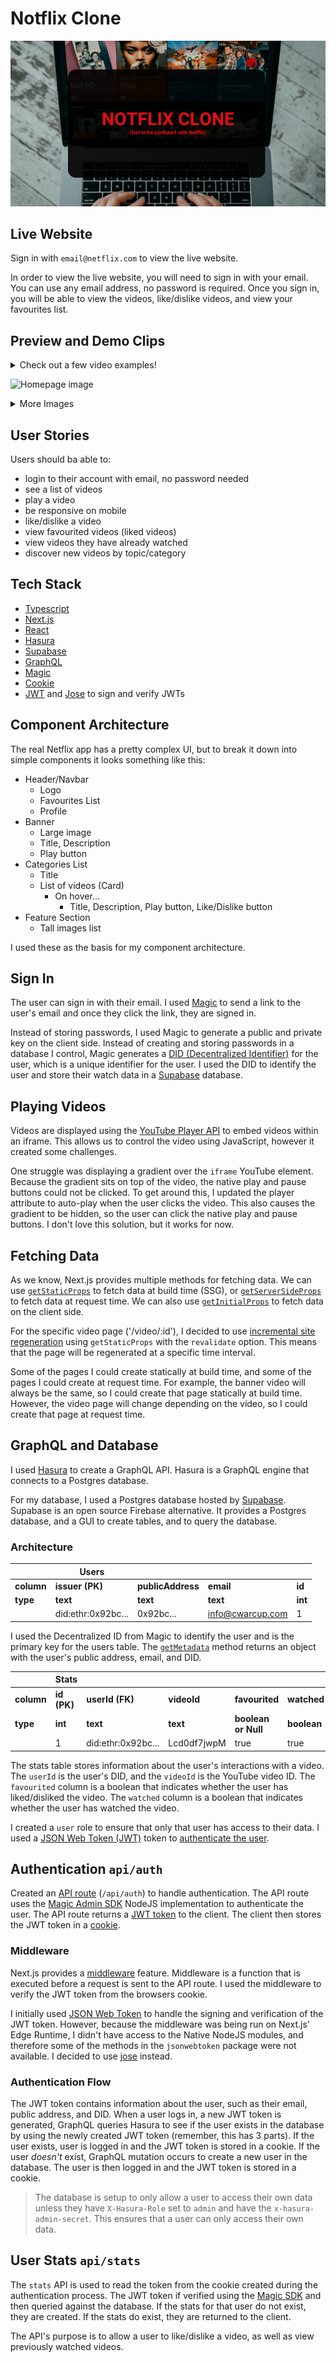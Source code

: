 # Notflix Clone

![Notflix Clone](/public/static/readmeImages/notflix-clone-preview.png)

## Live Website

Sign in with `email@netflix.com` to view the live website.

In order to view the live website, you will need to sign in with your email. You can use any email address, no password is required. Once you sign in, you will be able to view the videos, like/dislike videos, and view your favourites list.

## Preview and Demo Clips

<details>
<summary>Check out a few video examples!</summary>
<br>

![Login Process with Magic](https://media3.giphy.com/media/ymP37FR6ysb0UO9PYM/giphy.gif?cid=790b761178b5bdd93f316a49ab10f9c0b61ac857e9298293&rid=giphy.gif&ct=g)

![Discover videos, like/dislike](https://media4.giphy.com/media/Uk04F9P3ZNA3OtHQgU/giphy.gif?cid=790b76115f93b8db3499249e81a7615dcc3eba21a39983d6&rid=giphy.gif&ct=g)

![View and like a video](https://media4.giphy.com/media/t0DtMGwAEDO5g6xm37/giphy.gif?cid=790b76119e93a37ef0ce97369eec93c35df70d3c2952f1f2&rid=giphy.gif&ct=g)

</details>

![Homepage image](/public/static/readmeImages/homepage.png)

<details>
<summary>More Images</summary>
<br>

![Dynamic Pages Image](/public/static/readmeImages/dynamic-page.png)

![My-List of favourited videos](/public/static/readmeImages/my-list.png)

</details>


## User Stories

Users should ba able to:

- login to their account with email, no password needed
- see a list of videos
- play a video
- be responsive on mobile
- like/dislike a video
- view favourited videos (liked videos)
- view videos they have already watched
- discover new videos by topic/category

## Tech Stack

- [Typescript](https://www.typescriptlang.org/)
- [Next.js](https://nextjs.org/)
- [React](https://reactjs.org/)
- [Hasura](https://hasura.io/)
- [Supabase](https://supabase.io/)
- [GraphQL](https://graphql.org/)
- [Magic](https://magic.link/)
- [Cookie](https://github.com/jshttp/cookie#readme)
- [JWT](https://jwt.io/) and [Jose](https://github.com/panva/jose#readme) to sign and verify JWTs

## Component Architecture

The real Netflix app has a pretty complex UI, but to break it down into simple components it looks something like this:

- Header/Navbar
  - Logo
  - Favourites List
  - Profile
- Banner
  - Large image
  - Title, Description
  - Play button
- Categories List
  - Title
  - List of videos (Card)
    - On hover...
      - Title, Description, Play button, Like/Dislike button
- Feature Section
  - Tall images list

I used these as the basis for my component architecture.

## Sign In

The user can sign in with their email. I used [Magic](https://magic.link/) to send a link to the user's email and once they click the link, they are signed in.

Instead of storing passwords, I used Magic to generate a public and private key on the client side. Instead of creating and storing passwords in a database I control, Magic generates a [DID (Decentralized Identifier)](https://magic.link/docs/auth/introduction/decentralized-id) for the user, which is a unique identifier for the user. I used the DID to identify the user and store their watch data in a [Supabase](https://supabase.com/) database.

## Playing Videos

Videos are displayed using the  [YouTube Player API](https://developers.google.com/youtube/iframe_api_reference) to embed videos within an iframe. This allows us to control the video using JavaScript, however it created some challenges.

One struggle was displaying a gradient over the `iframe` YouTube element. Because the gradient sits on top of the video, the native play and pause buttons could not be clicked. To get around this, I updated the player attribute to auto-play when the user clicks the video. This also causes the gradient to be hidden, so the user can click the native play and pause buttons. I don't love this solution, but it works for now.

## Fetching Data

As we know, Next.js provides multiple methods for fetching data. We can use [`getStaticProps`](https://nextjs.org/docs/basic-features/data-fetching/get-static-props) to fetch data at build time (SSG), or [`getServerSideProps`](https://nextjs.org/docs/basic-features/data-fetching/get-server-side-props) to fetch data at request time. We can also use [`getInitialProps`](https://nextjs.org/docs/api-reference/data-fetching/get-initial-props) to fetch data on the client side.


For the specific video page ('/video/:id'), I decided to use [incremental site regeneration](https://nextjs.org/docs/basic-features/data-fetching/incremental-static-regeneration) using `getStaticProps` with the `revalidate` option. This means that the page will be regenerated at a specific time interval.

Some of the pages I could create statically at build time, and some of the pages I could create at request time. For example, the banner video will always be the same, so I could create that page statically at build time. However, the video page will change depending on the video, so I could create that page at request time.

## GraphQL and Database

I used [Hasura](https://hasura.io/docs/latest/databases/connect-db/index/) to create a GraphQL API. Hasura is a GraphQL engine that connects to a Postgres database.

For my database, I used a Postgres database hosted by [Supabase](https://supabase.io/). Supabase is an open source Firebase alternative. It provides a Postgres database, and a GUI to create tables, and to query the database.

### Architecture

|            | Users              |                   |                  |         |
| ---------- | ------------------ | ----------------- | ---------------- | ------- |
| **column** | **issuer (PK)**    | **publicAddress** | **email**        | **id**  |
| **type**   | **text**           | **text**          | **text**         | **int** |
|            | did:ethr:0x92bc... | 0x92bc...         | info@cwarcup.com | 1       |

I used the Decentralized ID from Magic to identify the user and is the primary key for the users table. The [`getMetadata`](https://magic.link/docs/auth/api-reference/client-side-sdks/web#getmetadata) method returns an object with the user's public address, email, and DID.

|            | Stats       |                    |             |                     |             |
| ---------- | ----------- | ------------------ | ----------- | ------------------- | ----------- |
| **column** | **id (PK)** | **userId (FK)**    | **videoId** | **favourited**      | **watched** |
| **type**   | **int**     | **text**           | **text**    | **boolean or Null** | **boolean** |
|            | 1           | did:ethr:0x92bc... | Lcd0df7jwpM | true                | true        |

The stats table stores information about the user's interactions with a video. The `userId` is the user's DID, and the `videoId` is the YouTube video ID. The `favourited` column is a boolean that indicates whether the user has liked/disliked the video. The `watched` column is a boolean that indicates whether the user has watched the video.

I created a `user` role to ensure that only that user has access to their data. I used a [JSON Web Token (JWT)](https://jwt.io/introduction) token to [authenticate the user](https://hasura.io/docs/latest/auth/authentication/index/#2-jwt-json-web-token).

## Authentication `api/auth`

Created an [API route](https://nextjs.org/docs/api-routes/introduction) (`/api/auth`) to handle authentication. The API route uses the [Magic Admin SDK](https://magic.link/docs/auth/login-methods/email/integration/server-side/node) NodeJS implementation to authenticate the user. The API route returns a [JWT token](https://jwt.io/introduction) to the client. The client then stores the JWT token in a [cookie](https://github.com/jshttp/cookie#readme).

### Middleware

Next.js provides a [middleware](https://nextjs.org/docs/middleware) feature. Middleware is a function that is executed before a request is sent to the API route. I used the middleware to verify the JWT token from the browsers cookie.

I initially used [JSON Web Token](https://www.npmjs.com/package/jsonwebtoken) to handle the signing and verification of the JWT token. However, because the middleware was being run on Next.js' Edge Runtime, I didn't have access to the Native NodeJS modules, and therefore some of the methods in the `jsonwebtoken` package were not available. I decided to use [jose](https://www.npmjs.com/package/jose) instead.

### Authentication Flow

The JWT token contains information about the user, such as their email, public address, and DID. When a user logs in, a new JWT token is generated, GraphQL queries Hasura to see if the user exists in the database by using the newly created JWT token (remember, this has 3 parts).  If the user exists, user is logged in and the JWT token is stored in a cookie. If the user *doesn't* exist, GraphQL mutation occurs to create a new user in the database. The user is then logged in and the JWT token is stored in a cookie.

> The database is setup to only allow a user to access their own data unless they have `X-Hasura-Role` set to `admin` and have the `x-hasura-admin-secret`. This ensures that a user can only access their own data.

## User Stats `api/stats`

The `stats` API is used to read the token from the cookie created during the authentication process. The JWT token if verified using the [Magic SDK](https://magic.link/docs/sdk-for-web) and then queried against the database. If the stats for that user do not exist, they are created. If the stats do exist, they are returned to the client.

The API's purpose is to allow a user to like/dislike a video, as well as view previously watched videos.